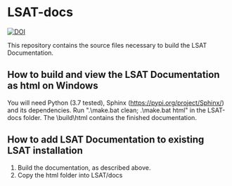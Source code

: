 LSAT-docs
=========

[![DOI](https://zenodo.org/badge/386275172.svg)](https://zenodo.org/badge/latestdoi/386275172)

This repository contains the source files necessary to build the LSAT Documentation.

## How to build and view the LSAT Documentation as html on Windows

You will need Python (3.7 tested), Sphinx (https://pypi.org/project/Sphinx/) and its dependencies.
Run ".\make.bat clean; .\make.bat html" in the LSAT-docs folder.
The \build\html contains the finished documentation.

## How to add LSAT Documentation to existing LSAT installation

1. Build the documentation, as described above.
2. Copy the html folder into LSAT/docs
